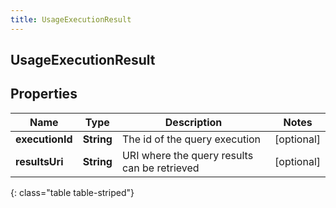 ```yaml
---
title: UsageExecutionResult
---
```

## UsageExecutionResult


## Properties

| Name | Type | Description | Notes |
| ------------ | ------------- | ------------- | ------------- |
| **executionId** | <!----><!---->**String**<!----> | The id of the query execution |  [optional] |
| **resultsUri** | <!----><!---->**String**<!----> | URI where the query results can be retrieved |  [optional] |
{: class="table table-striped"}



